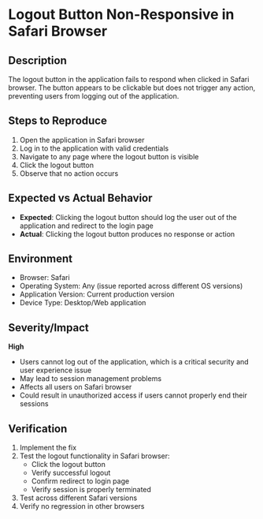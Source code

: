# Logout Button Non-Responsive in Safari Browser

## Description
The logout button in the application fails to respond when clicked in Safari browser. The button appears to be clickable but does not trigger any action, preventing users from logging out of the application.

## Steps to Reproduce
1. Open the application in Safari browser
2. Log in to the application with valid credentials
3. Navigate to any page where the logout button is visible
4. Click the logout button
5. Observe that no action occurs

## Expected vs Actual Behavior
- **Expected**: Clicking the logout button should log the user out of the application and redirect to the login page
- **Actual**: Clicking the logout button produces no response or action

## Environment
- Browser: Safari
- Operating System: Any (issue reported across different OS versions)
- Application Version: Current production version
- Device Type: Desktop/Web application

## Severity/Impact
**High**
- Users cannot log out of the application, which is a critical security and user experience issue
- May lead to session management problems
- Affects all users on Safari browser
- Could result in unauthorized access if users cannot properly end their sessions

## Verification
1. Implement the fix
2. Test the logout functionality in Safari browser:
   - Click the logout button
   - Verify successful logout
   - Confirm redirect to login page
   - Verify session is properly terminated
3. Test across different Safari versions
4. Verify no regression in other browsers 